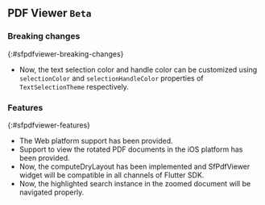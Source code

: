 ## PDF Viewer `Beta`

### Breaking changes
{:#sfpdfviewer-breaking-changes}

* Now, the text selection color and handle color can be customized using `selectionColor` and `selectionHandleColor` properties of `TextSelectionTheme` respectively.

### Features
{:#sfpdfviewer-features}

* The Web platform support has been provided.
* Support to view the rotated PDF documents in the iOS platform has been provided.
* Now, the computeDryLayout has been implemented and SfPdfViewer widget will be compatible in all channels of Flutter SDK.
* Now, the highlighted search instance in the zoomed document will be navigated properly.
